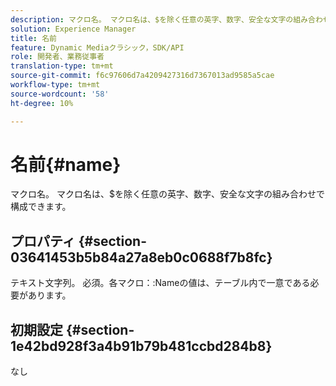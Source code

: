 ```yaml
---
description: マクロ名。 マクロ名は、$を除く任意の英字、数字、安全な文字の組み合わせで構成できます。
solution: Experience Manager
title: 名前
feature: Dynamic Mediaクラシック，SDK/API
role: 開発者、業務従事者
translation-type: tm+mt
source-git-commit: f6c97606d7a4209427316d7367013ad9585a5cae
workflow-type: tm+mt
source-wordcount: '58'
ht-degree: 10%

---
```



# 名前{#name}

マクロ名。 マクロ名は、$を除く任意の英字、数字、安全な文字の組み合わせで構成できます。

## プロパティ {#section-03641453b5b84a27a8eb0c0688f7b8fc}

テキスト文字列。 必須。各マクロ：:Nameの値は、テーブル内で一意である必要があります。

## 初期設定 {#section-1e42bd928f3a4b91b79b481ccbd284b8}

なし
